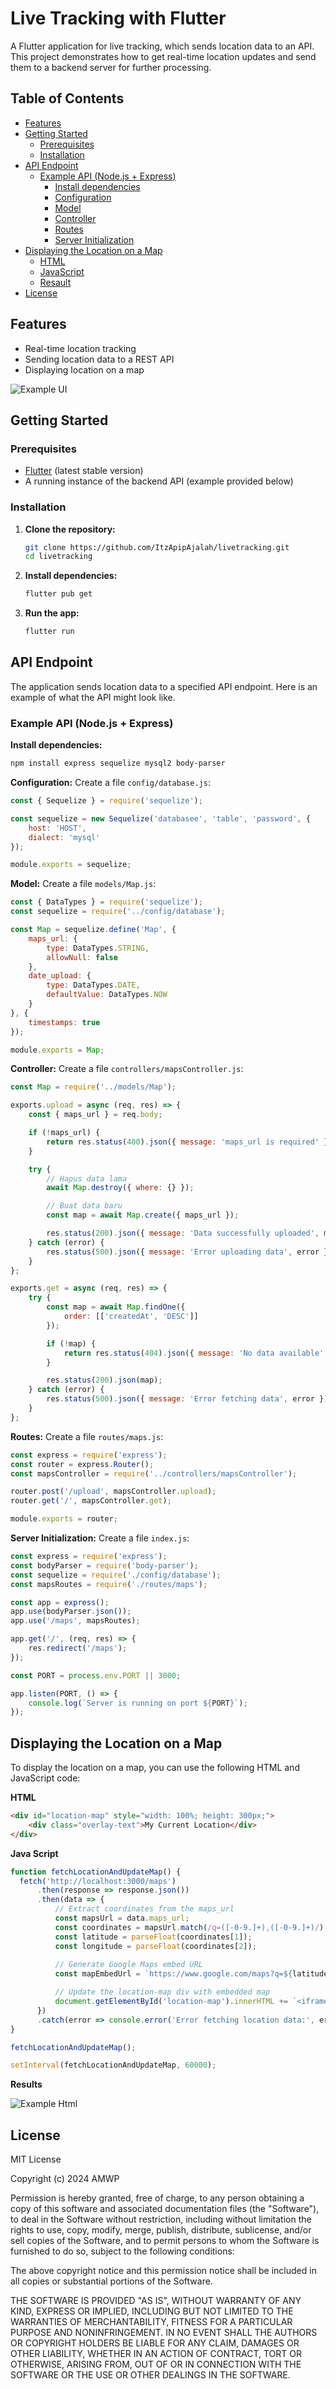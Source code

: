 # Live Tracking with Flutter

A Flutter application for live tracking, which sends location data to an API. This project demonstrates how to get real-time location updates and send them to a backend server for further processing.

## Table of Contents

- [Features](#features)
- [Getting Started](#getting-started)
  - [Prerequisites](#prerequisites)
  - [Installation](#installation)
- [API Endpoint](#api-endpoint)
  - [Example API (Node.js + Express)](#example-api-nodejs--express)
    - [Install dependencies](#install-dependencies)
    - [Configuration](#configuration)
    - [Model](#model)
    - [Controller](#controller)
    - [Routes](#routes)
    - [Server Initialization](#server-initialization)
- [Displaying the Location on a Map](#displaying-the-location-on-a-map)
  - [HTML](#html)
  - [JavaScript](#javascript)
  - [Resault](#resaults)
- [License](#license)

## Features

- Real-time location tracking
- Sending location data to a REST API
- Displaying location on a map


![Example UI](https://i.ibb.co/wNKVT7X/example.png)

## Getting Started

### Prerequisites

- [Flutter](https://flutter.dev/docs/get-started/install) (latest stable version)
- A running instance of the backend API (example provided below)

### Installation

1. **Clone the repository:**
    ```bash
    git clone https://github.com/ItzApipAjalah/livetracking.git
    cd livetracking
    ```

2. **Install dependencies:**
    ```bash
    flutter pub get
    ```

3. **Run the app:**
    ```bash
    flutter run
    ```

## API Endpoint

The application sends location data to a specified API endpoint. Here is an example of what the API might look like.

### Example API (Node.js + Express)

**Install dependencies:**
```bash
npm install express sequelize mysql2 body-parser
```

**Configuration:**
Create a file `config/database.js`:

```js
const { Sequelize } = require('sequelize');

const sequelize = new Sequelize('databasee', 'table', 'password', {
    host: 'HOST',
    dialect: 'mysql'
});

module.exports = sequelize;
```

**Model:**
Create a file `models/Map.js`:

```js
const { DataTypes } = require('sequelize');
const sequelize = require('../config/database');

const Map = sequelize.define('Map', {
    maps_url: {
        type: DataTypes.STRING,
        allowNull: false
    },
    date_upload: {
        type: DataTypes.DATE,
        defaultValue: DataTypes.NOW
    }
}, {
    timestamps: true
});

module.exports = Map;
```

**Controller:**
Create a file `controllers/mapsController.js`:

```js
const Map = require('../models/Map');

exports.upload = async (req, res) => {
    const { maps_url } = req.body;

    if (!maps_url) {
        return res.status(400).json({ message: 'maps_url is required' });
    }

    try {
        // Hapus data lama
        await Map.destroy({ where: {} });

        // Buat data baru
        const map = await Map.create({ maps_url });

        res.status(200).json({ message: 'Data successfully uploaded', map });
    } catch (error) {
        res.status(500).json({ message: 'Error uploading data', error });
    }
};

exports.get = async (req, res) => {
    try {
        const map = await Map.findOne({
            order: [['createdAt', 'DESC']]
        });

        if (!map) {
            return res.status(404).json({ message: 'No data available' });
        }

        res.status(200).json(map);
    } catch (error) {
        res.status(500).json({ message: 'Error fetching data', error });
    }
};
```

**Routes:**
Create a file `routes/maps.js`:

```js
const express = require('express');
const router = express.Router();
const mapsController = require('../controllers/mapsController');

router.post('/upload', mapsController.upload);
router.get('/', mapsController.get);

module.exports = router;
```

**Server Initialization:**
Create a file `index.js`:

```js
const express = require('express');
const bodyParser = require('body-parser');
const sequelize = require('./config/database');
const mapsRoutes = require('./routes/maps');

const app = express();
app.use(bodyParser.json());
app.use('/maps', mapsRoutes);

app.get('/', (req, res) => {
    res.redirect('/maps');
});

const PORT = process.env.PORT || 3000;

app.listen(PORT, () => {
    console.log(`Server is running on port ${PORT}`);
});

```

## Displaying the Location on a Map

To display the location on a map, you can use the following HTML and JavaScript code:

**HTML**

```html
<div id="location-map" style="width: 100%; height: 300px;">
    <div class="overlay-text">My Current Location</div>
</div>

```

**Java Script**

```js
function fetchLocationAndUpdateMap() {
  fetch('http://localhost:3000/maps')
      .then(response => response.json())
      .then(data => {
          // Extract coordinates from the maps_url
          const mapsUrl = data.maps_url;
          const coordinates = mapsUrl.match(/q=([-0-9.]+),([-0-9.]+)/);
          const latitude = parseFloat(coordinates[1]);
          const longitude = parseFloat(coordinates[2]);
          
          // Generate Google Maps embed URL
          const mapEmbedUrl = `https://www.google.com/maps?q=${latitude},${longitude}&output=embed`;

          // Update the location-map div with embedded map
          document.getElementById('location-map').innerHTML += `<iframe frameborder="0" style="border:0;" allowfullscreen loading="lazy" src="${mapEmbedUrl}"></iframe>`;
      })
      .catch(error => console.error('Error fetching location data:', error));
}

fetchLocationAndUpdateMap();

setInterval(fetchLocationAndUpdateMap, 60000); 

```

**Results**

![Example Html](https://i.ibb.co.com/pjJzzWH/examplehtml.png)

## License

MIT License

Copyright (c) 2024 AMWP

Permission is hereby granted, free of charge, to any person obtaining a copy
of this software and associated documentation files (the "Software"), to deal
in the Software without restriction, including without limitation the rights
to use, copy, modify, merge, publish, distribute, sublicense, and/or sell
copies of the Software, and to permit persons to whom the Software is
furnished to do so, subject to the following conditions:

The above copyright notice and this permission notice shall be included in all
copies or substantial portions of the Software.

THE SOFTWARE IS PROVIDED "AS IS", WITHOUT WARRANTY OF ANY KIND, EXPRESS OR
IMPLIED, INCLUDING BUT NOT LIMITED TO THE WARRANTIES OF MERCHANTABILITY,
FITNESS FOR A PARTICULAR PURPOSE AND NONINFRINGEMENT. IN NO EVENT SHALL THE
AUTHORS OR COPYRIGHT HOLDERS BE LIABLE FOR ANY CLAIM, DAMAGES OR OTHER
LIABILITY, WHETHER IN AN ACTION OF CONTRACT, TORT OR OTHERWISE, ARISING FROM,
OUT OF OR IN CONNECTION WITH THE SOFTWARE OR THE USE OR OTHER DEALINGS IN THE
SOFTWARE.
